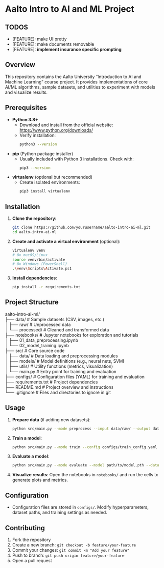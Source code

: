 # Aalto Intro to AI and ML Project

## TODOS
- [FEATURE]: make UI pretty
- [FEATURE]: make documents removable
- [FEATURE]: **implement insurance specific prompting**

## Overview
This repository contains the Aalto University “Introduction to AI and Machine Learning” course project. It provides implementations of core AI/ML algorithms, sample datasets, and utilities to experiment with models and visualize results.

## Prerequisites
- **Python 3.8+**
  - Download and install from the official website: https://www.python.org/downloads/
  - Verify installation:
    ```bash
    python3 --version
    ```
- **pip** (Python package installer)
  - Usually included with Python 3 installations. Check with:
    ```bash
    pip3 --version
    ```
- **virtualenv** (optional but recommended)
  - Create isolated environments:
    ```bash
    pip3 install virtualenv
    ```

## Installation
1. **Clone the repository**:
    ```bash
    git clone https://github.com/yourusername/aalto-intro-ai-ml.git
    cd aalto-intro-ai-ml
    ```
2. **Create and activate a virtual environment** (optional):
    ```bash
    virtualenv venv
    # On macOS/Linux
    source venv/bin/activate
    # On Windows (PowerShell)
    .\venv\Scripts\Activate.ps1
    ```
3. **Install dependencies**:
    ```bash
    pip install -r requirements.txt
    ```

## Project Structure
aalto-intro-ai-ml/<br>
├── data/ # Sample datasets (CSV, images, etc.)<br>
│ ├── raw/ # Unprocessed data<br>
│ └── processed/ # Cleaned and transformed data<br>
├── notebooks/ # Jupyter notebooks for exploration and tutorials<br>
│ ├── 01_data_preprocessing.ipynb<br>
│ └── 02_model_training.ipynb<br>
├── src/ # Core source code<br>
│ ├── data/ # Data loading and preprocessing modules<br>
│ ├── models/ # Model definitions (e.g., neural nets, SVM)<br>
│ ├── utils/ # Utility functions (metrics, visualization)<br>
│ └── main.py # Entry point for training and evaluation<br>
├── configs/ # Configuration files (YAML) for training and evaluation<br>
├── requirements.txt # Project dependencies<br>
├── README.md # Project overview and instructions<br>
└── .gitignore # Files and directories to ignore in git<br>

## Usage
1. **Prepare data** (if adding new datasets):
    ```bash
    python src/main.py --mode preprocess --input data/raw/ --output data/processed/
    ```
2. **Train a model**:
    ```bash
    python src/main.py --mode train --config configs/train_config.yaml
    ```
3. **Evaluate a model**:
    ```bash
    python src/main.py --mode evaluate --model path/to/model.pth --data data/processed/
    ```
4. **Visualize results**:
    Open the notebooks in `notebooks/` and run the cells to generate plots and metrics.

## Configuration
- Configuration files are stored in `configs/`. Modify hyperparameters, dataset paths, and training settings as needed.

## Contributing
1. Fork the repository  
2. Create a new branch: `git checkout -b feature/your-feature`  
3. Commit your changes: `git commit -m "Add your feature"`  
4. Push to branch: `git push origin feature/your-feature`  
5. Open a pull request  